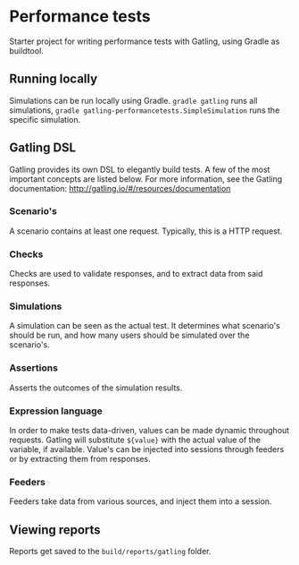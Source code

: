 # Performance tests

Starter project for writing performance tests with Gatling, using Gradle as buildtool.

## Running locally
Simulations can be run locally using Gradle.
```gradle gatling``` runs all simulations, ```gradle gatling-performancetests.SimpleSimulation``` runs the specific simulation.

## Gatling DSL
Gatling provides its own DSL to elegantly build tests. A few of the most important concepts are listed below. For more information, see the Gatling documentation: http://gatling.io/#/resources/documentation

### Scenario's
A scenario contains at least one request. Typically, this is a HTTP request.

### Checks
Checks are used to validate responses, and to extract data from said responses.

### Simulations
A simulation can be seen as the actual test. It determines what scenario's should be run, and how many users should be simulated over the scenario's.

### Assertions
Asserts the outcomes of the simulation results.

### Expression language
In order to make tests data-driven, values can be made dynamic throughout requests. Gatling will substitute ```${value}``` with the actual value of the variable, if available. Value's can be injected into sessions through feeders or by extracting them from responses.

### Feeders
Feeders take data from various sources, and inject them into a session.

## Viewing reports
Reports get saved to the ```build/reports/gatling``` folder.
